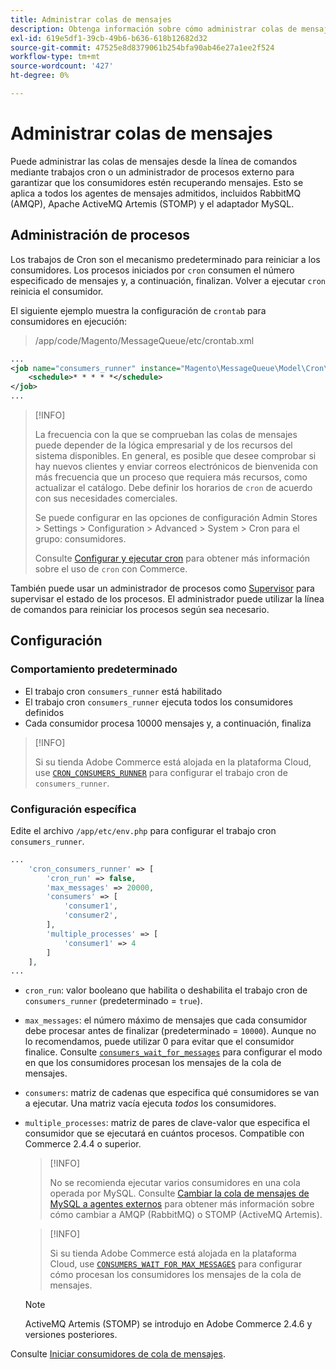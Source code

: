 ```yaml
---
title: Administrar colas de mensajes
description: Obtenga información sobre cómo administrar colas de mensajes desde la línea de comandos para Adobe Commerce.
exl-id: 619e5df1-39cb-49b6-b636-618b12682d32
source-git-commit: 47525e8d8379061b254bfa90ab46e27a1ee2f524
workflow-type: tm+mt
source-wordcount: '427'
ht-degree: 0%

---
```


# Administrar colas de mensajes

Puede administrar las colas de mensajes desde la línea de comandos mediante trabajos cron o un administrador de procesos externo para garantizar que los consumidores estén recuperando mensajes. Esto se aplica a todos los agentes de mensajes admitidos, incluidos RabbitMQ (AMQP), Apache ActiveMQ Artemis (STOMP) y el adaptador MySQL.

## Administración de procesos

Los trabajos de Cron son el mecanismo predeterminado para reiniciar a los consumidores. Los procesos iniciados por `cron` consumen el número especificado de mensajes y, a continuación, finalizan. Volver a ejecutar `cron` reinicia el consumidor.

El siguiente ejemplo muestra la configuración de `crontab` para consumidores en ejecución:

> /app/code/Magento/MessageQueue/etc/crontab.xml

```xml
...
<job name="consumers_runner" instance="Magento\MessageQueue\Model\Cron\ConsumersRunner" method="run">
    <schedule>* * * * *</schedule>
</job>
...
```

>[!INFO]
>
>La frecuencia con la que se comprueban las colas de mensajes puede depender de la lógica empresarial y de los recursos del sistema disponibles. En general, es posible que desee comprobar si hay nuevos clientes y enviar correos electrónicos de bienvenida con más frecuencia que un proceso que requiera más recursos, como actualizar el catálogo. Debe definir los horarios de `cron` de acuerdo con sus necesidades comerciales.
>
>Se puede configurar en las opciones de configuración Admin Stores > Settings > Configuration > Advanced > System > Cron para el grupo: consumidores.
>
>Consulte [Configurar y ejecutar cron](../cli/configure-cron-jobs.md) para obtener más información sobre el uso de `cron` con Commerce.

También puede usar un administrador de procesos como [Supervisor](https://supervisord.readthedocs.io/en/latest/) para supervisar el estado de los procesos. El administrador puede utilizar la línea de comandos para reiniciar los procesos según sea necesario.

## Configuración

### Comportamiento predeterminado

- El trabajo cron `consumers_runner` está habilitado
- El trabajo cron `consumers_runner` ejecuta todos los consumidores definidos
- Cada consumidor procesa 10000 mensajes y, a continuación, finaliza

>[!INFO]
>
>Si su tienda Adobe Commerce está alojada en la plataforma Cloud, use [`CRON_CONSUMERS_RUNNER`](https://experienceleague.adobe.com/docs/commerce-cloud-service/user-guide/configure/env/stage/variables-deploy.html?lang=es#cron_consumers_runner) para configurar el trabajo cron de `consumers_runner`.

### Configuración específica

Edite el archivo `/app/etc/env.php` para configurar el trabajo cron `consumers_runner`.

```php
...
    'cron_consumers_runner' => [
        'cron_run' => false,
        'max_messages' => 20000,
        'consumers' => [
            'consumer1',
            'consumer2',
        ],
        'multiple_processes' => [
            'consumer1' => 4
        ]
    ],
...
```

- `cron_run`: valor booleano que habilita o deshabilita el trabajo cron de `consumers_runner` (predeterminado = `true`).
- `max_messages`: el número máximo de mensajes que cada consumidor debe procesar antes de finalizar (predeterminado = `10000`). Aunque no lo recomendamos, puede utilizar 0 para evitar que el consumidor finalice. Consulte [`consumers_wait_for_messages`](../reference/config-reference-envphp.md#consumerswaitformessages) para configurar el modo en que los consumidores procesan los mensajes de la cola de mensajes.
- `consumers`: matriz de cadenas que especifica qué consumidores se van a ejecutar. Una matriz vacía ejecuta *todos* los consumidores.
- `multiple_processes`: matriz de pares de clave-valor que especifica el consumidor que se ejecutará en cuántos procesos. Compatible con Commerce 2.4.4 o superior.

  >[!INFO]
  >
  >No se recomienda ejecutar varios consumidores en una cola operada por MySQL. Consulte [Cambiar la cola de mensajes de MySQL a agentes externos](https://developer.adobe.com/commerce/php/development/components/message-queues/#change-message-queue-from-mysql-to-external-brokers) para obtener más información sobre cómo cambiar a AMQP (RabbitMQ) o STOMP (ActiveMQ Artemis).

  >[!INFO]
  >
  >Si su tienda Adobe Commerce está alojada en la plataforma Cloud, use [`CONSUMERS_WAIT_FOR_MAX_MESSAGES`](https://experienceleague.adobe.com/docs/commerce-cloud-service/user-guide/configure/env/stage/variables-deploy.html?lang=es#consumers_wait_for_max_messages) para configurar cómo procesan los consumidores los mensajes de la cola de mensajes.

  >[!NOTE]
  >
  >ActiveMQ Artemis (STOMP) se introdujo en Adobe Commerce 2.4.6 y versiones posteriores.

Consulte [Iniciar consumidores de cola de mensajes](../cli/start-message-queues.md).
